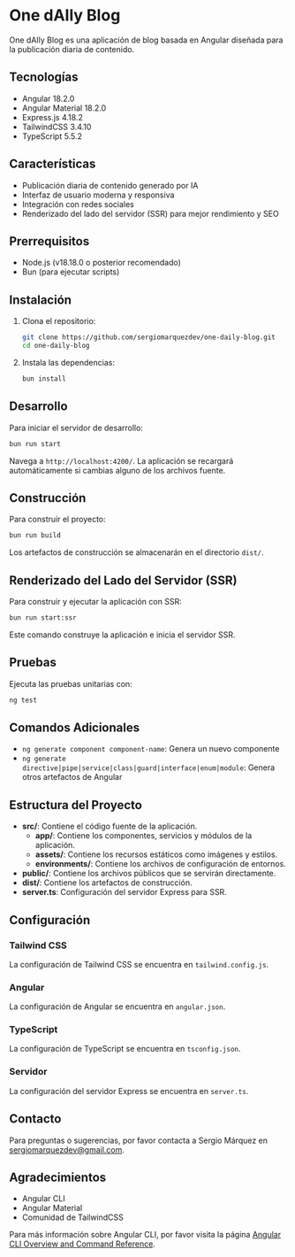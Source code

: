 # One dAIly Blog

One dAIly Blog es una aplicación de blog basada en Angular diseñada para la publicación diaria de contenido.

## Tecnologías

- Angular 18.2.0
- Angular Material 18.2.0
- Express.js 4.18.2
- TailwindCSS 3.4.10
- TypeScript 5.5.2

## Características

- Publicación diaria de contenido generado por IA
- Interfaz de usuario moderna y responsiva
- Integración con redes sociales
- Renderizado del lado del servidor (SSR) para mejor rendimiento y SEO

## Prerrequisitos

- Node.js (v18.18.0 o posterior recomendado)
- Bun (para ejecutar scripts)

## Instalación

1. Clona el repositorio:

   ```bash
   git clone https://github.com/sergiomarquezdev/one-daily-blog.git
   cd one-daily-blog
   ```

2. Instala las dependencias:
   ```bash
   bun install
   ```

## Desarrollo

Para iniciar el servidor de desarrollo:

```bash
bun run start
```

Navega a `http://localhost:4200/`. La aplicación se recargará automáticamente si cambias alguno de los archivos fuente.

## Construcción

Para construir el proyecto:

```bash
bun run build
```

Los artefactos de construcción se almacenarán en el directorio `dist/`.

## Renderizado del Lado del Servidor (SSR)

Para construir y ejecutar la aplicación con SSR:

```bash
bun run start:ssr
```

Este comando construye la aplicación e inicia el servidor SSR.

## Pruebas

Ejecuta las pruebas unitarias con:

```bash
ng test
```

## Comandos Adicionales

- `ng generate component component-name`: Genera un nuevo componente
- `ng generate directive|pipe|service|class|guard|interface|enum|module`: Genera otros artefactos de Angular

## Estructura del Proyecto

- **src/**: Contiene el código fuente de la aplicación.
  - **app/**: Contiene los componentes, servicios y módulos de la aplicación.
  - **assets/**: Contiene los recursos estáticos como imágenes y estilos.
  - **environments/**: Contiene los archivos de configuración de entornos.
- **public/**: Contiene los archivos públicos que se servirán directamente.
- **dist/**: Contiene los artefactos de construcción.
- **server.ts**: Configuración del servidor Express para SSR.

## Configuración

### Tailwind CSS

La configuración de Tailwind CSS se encuentra en `tailwind.config.js`.

### Angular

La configuración de Angular se encuentra en `angular.json`.

### TypeScript

La configuración de TypeScript se encuentra en `tsconfig.json`.

### Servidor

La configuración del servidor Express se encuentra en `server.ts`.

## Contacto

Para preguntas o sugerencias, por favor contacta a Sergio Márquez en [sergiomarquezdev@gmail.com](mailto:sergiomarquezdev@gmail.com).

## Agradecimientos

- Angular CLI
- Angular Material
- Comunidad de TailwindCSS

Para más información sobre Angular CLI, por favor visita la página [Angular CLI Overview and Command Reference](https://angular.dev/tools/cli).
